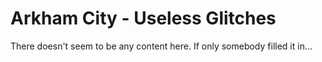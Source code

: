 # Arkham City - Useless Glitches

There doesn't seem to be any content here. If only somebody filled it in...
